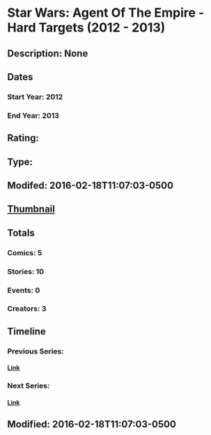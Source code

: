 # Star Wars: Agent Of The Empire - Hard Targets (2012 - 2013)
## Description: None
## Dates
### Start Year: 2012
### End Year: 2013
## Rating: 
## Type: 
## Modifed: 2016-02-18T11:07:03-0500
## [Thumbnail](http://i.annihil.us/u/prod/marvel/i/mg/c/d0/56c5ec1d7d88a.jpg)
## Totals
### Comics: 5
### Stories: 10
### Events: 0
### Creators: 3
## Timeline
### Previous Series: 
#### [Link]()
### Next Series: 
#### [Link]()
## Modified: 2016-02-18T11:07:03-0500